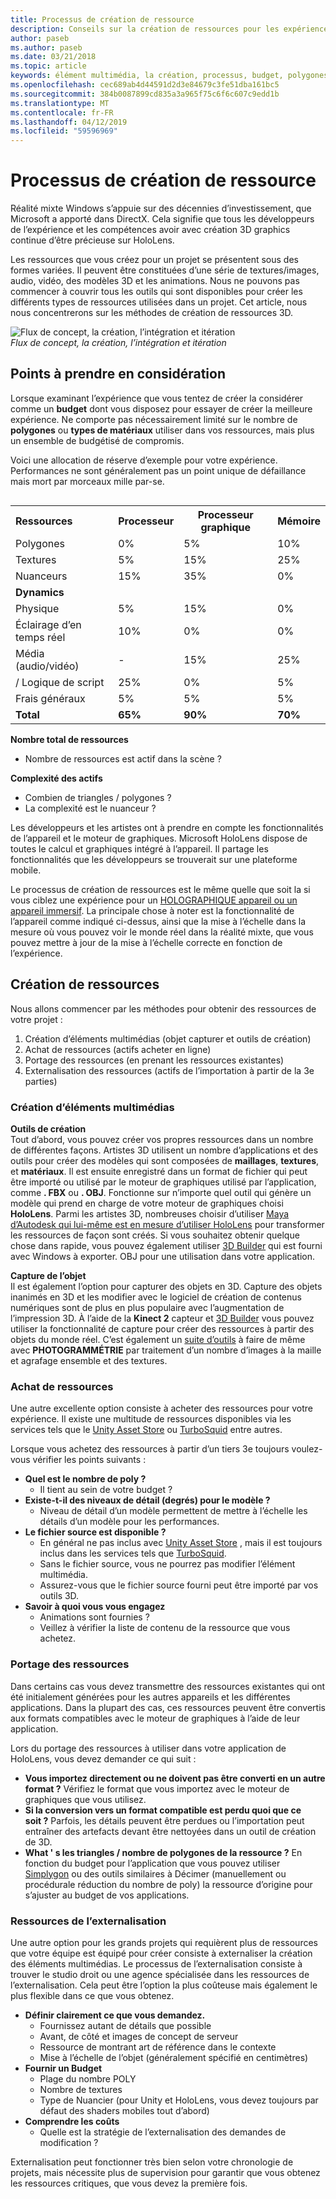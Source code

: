 ```yaml
---
title: Processus de création de ressource
description: Conseils sur la création de ressources pour les expériences de réalité mixte.
author: paseb
ms.author: paseb
ms.date: 03/21/2018
ms.topic: article
keywords: élément multimédia, la création, processus, budget, polygones, textures, nuanceurs et performances
ms.openlocfilehash: cec689ab4d44591d2d3e84679c3fe51dba161bc5
ms.sourcegitcommit: 384b0087899cd835a3a965f75c6f6c607c9edd1b
ms.translationtype: MT
ms.contentlocale: fr-FR
ms.lasthandoff: 04/12/2019
ms.locfileid: "59596969"
---
```

# <a name="asset-creation-process"></a>Processus de création de ressource

Réalité mixte Windows s’appuie sur des décennies d’investissement, que Microsoft a apporté dans DirectX. Cela signifie que tous les développeurs de l’expérience et les compétences avoir avec création 3D graphics continue d’être précieuse sur HoloLens.

Les ressources que vous créez pour un projet se présentent sous des formes variées. Il peuvent être constituées d’une série de textures/images, audio, vidéo, des modèles 3D et les animations. Nous ne pouvons pas commencer à couvrir tous les outils qui sont disponibles pour créer les différents types de ressources utilisées dans un projet. Cet article, nous nous concentrerons sur les méthodes de création de ressources 3D.

![Flux de concept, la création, l’intégration et itération](images/concept-creation-integration-iteration-flow-640px.jpg)<br>
*Flux de concept, la création, l’intégration et itération*

## <a name="things-to-consider"></a>Points à prendre en considération

Lorsque examinant l’expérience que vous tentez de créer la considérer comme un **budget** dont vous disposez pour essayer de créer la meilleure expérience. Ne comporte pas nécessairement limité sur le nombre de **polygones** ou **types de matériaux** utiliser dans vos ressources, mais plus un ensemble de budgétisé de compromis.

Voici une allocation de réserve d’exemple pour votre expérience. Performances ne sont généralement pas un point unique de défaillance mais mort par morceaux mille par-se.
<br>

<table style="float:right; margin-left: 10px;">
<tr>
<th style="text-align:left;"><b>Ressources</b></th><th style="text-align:right;"> Processeur</th><th> Processeur graphique</th><th> Mémoire</th>
</tr><tr>
<td> Polygones</td><td> 0%</td><td> 5%</td><td> 10%</td>
</tr><tr>
<td> Textures</td><td> 5%</td><td> 15%</td><td>25%</td>
</tr><tr>
<td> Nuanceurs</td><td> 15%</td><td> 35%</td><td> 0%</td>
</tr><tr>
<td> <b>Dynamics</b></td><td></td><td></td><td></td>
</tr><tr>
<td> Physique</td><td> 5%</td><td> 15%</td><td> 0%</td>
</tr><tr>
<td> Éclairage d’en temps réel</td><td> 10%</td><td> 0%</td><td> 0%</td>
</tr><tr>
<td> Média (audio/vidéo)</td><td> -</td><td> 15%</td><td> 25%</td>
</tr><tr>
<td> / Logique de script</td><td> 25%</td><td> 0%</td><td> 5%</td>
</tr><tr>
<td> Frais généraux</td><td> 5%</td><td> 5%</td><td> 5%</td>
</tr><tr>
<td> <b>Total</b></td><td> <b>65%</b></td><td> <b>90%</b></td><td> <b>70%</b></td>
</tr>
</table>

**Nombre total de ressources**
* Nombre de ressources est actif dans la scène ?

**Complexité des actifs**
* Combien de triangles / polygones ?
* La complexité est le nuanceur ?

Les développeurs et les artistes ont à prendre en compte les fonctionnalités de l’appareil et le moteur de graphiques. Microsoft HoloLens dispose de toutes le calcul et graphiques intégré à l’appareil. Il partage les fonctionnalités que les développeurs se trouverait sur une plateforme mobile.

Le processus de création de ressources est le même quelle que soit la si vous ciblez une expérience pour un [HOLOGRAPHIQUE appareil ou un appareil immersif](mixed-reality.md#the-mixed-reality-spectrum). La principale chose à noter est la fonctionnalité de l’appareil comme indiqué ci-dessus, ainsi que la mise à l’échelle dans la mesure où vous pouvez voir le monde réel dans la réalité mixte, que vous pouvez mettre à jour de la mise à l’échelle correcte en fonction de l’expérience. 

## <a name="authoring-assets"></a>Création de ressources

Nous allons commencer par les méthodes pour obtenir des ressources de votre projet :
1. Création d’éléments multimédias (objet capturer et outils de création)
2. Achat de ressources (actifs acheter en ligne)
3. Portage des ressources (en prenant les ressources existantes)
4. Externalisation des ressources (actifs de l’importation à partir de la 3e parties)

### <a name="creating-assets"></a>Création d’éléments multimédias

**Outils de création**<br>
Tout d’abord, vous pouvez créer vos propres ressources dans un nombre de différentes façons. Artistes 3D utilisent un nombre d’applications et des outils pour créer des modèles qui sont composées de **maillages**, **textures**, et **matériaux**. Il est ensuite enregistré dans un format de fichier qui peut être importé ou utilisé par le moteur de graphiques utilisé par l’application, comme **. FBX** ou **. OBJ**. Fonctionne sur n’importe quel outil qui génère un modèle qui prend en charge de votre moteur de graphiques choisi **HoloLens**. Parmi les artistes 3D, nombreuses choisir d’utiliser [Maya d’Autodesk qui lui-même est en mesure d’utiliser HoloLens](https://www.youtube.com/watch?v=q0K3n0Gf8mA) pour transformer les ressources de façon sont créés. Si vous souhaitez obtenir quelque chose dans rapide, vous pouvez également utiliser [3D Builder](https://developer.microsoft.com/windows/hardware/3d-print/3d-builder-resources) qui est fourni avec Windows à exporter. OBJ pour une utilisation dans votre application.

**Capture de l’objet**<br>
Il est également l’option pour capturer des objets en 3D. Capture des objets inanimés en 3D et les modifier avec le logiciel de création de contenus numériques sont de plus en plus populaire avec l’augmentation de l’impression 3D. À l’aide de la **Kinect 2** capteur et [3D Builder](https://developer.microsoft.com/windows/hardware/3d-print/3d-builder-resources) vous pouvez utiliser la fonctionnalité de capture pour créer des ressources à partir des objets du monde réel. C’est également un [suite d’outils](https://en.wikipedia.org/wiki/Comparison_of_photogrammetry_software) à faire de même avec **PHOTOGRAMMÉTRIE** par traitement d’un nombre d’images à la maille et agrafage ensemble et des textures.

### <a name="purchasing-assets"></a>Achat de ressources

Une autre excellente option consiste à acheter des ressources pour votre expérience. Il existe une multitude de ressources disponibles via les services tels que le [Unity Asset Store](https://www.assetstore.unity3d.com/) ou [TurboSquid](http://www.turbosquid.com/) entre autres.

Lorsque vous achetez des ressources à partir d’un tiers 3e toujours voulez-vous vérifier les points suivants :
* **Quel est le nombre de poly ?**
  * Il tient au sein de votre budget ?
* **Existe-t-il des niveaux de détail (degrés) pour le modèle ?**
  * Niveau de détail d’un modèle permettent de mettre à l’échelle les détails d’un modèle pour les performances.
* **Le fichier source est disponible ?**
  * En général ne pas inclus avec [Unity Asset Store](https://www.assetstore.unity3d.com/) , mais il est toujours inclus dans les services tels que [TurboSquid](http://www.turbosquid.com/).
  * Sans le fichier source, vous ne pourrez pas modifier l’élément multimédia.
  * Assurez-vous que le fichier source fourni peut être importé par vos outils 3D.
* **Savoir à quoi vous vous engagez**
  * Animations sont fournies ?
  * Veillez à vérifier la liste de contenu de la ressource que vous achetez.

### <a name="porting-assets"></a>Portage des ressources

Dans certains cas vous devez transmettre des ressources existantes qui ont été initialement générées pour les autres appareils et les différentes applications. Dans la plupart des cas, ces ressources peuvent être convertis aux formats compatibles avec le moteur de graphiques à l’aide de leur application.

Lors du portage des ressources à utiliser dans votre application de HoloLens, vous devez demander ce qui suit :
* **Vous importez directement ou ne doivent pas être converti en un autre format ?** Vérifiez le format que vous importez avec le moteur de graphiques que vous utilisez.
* **Si la conversion vers un format compatible est perdu quoi que ce soit ?** Parfois, les détails peuvent être perdues ou l’importation peut entraîner des artefacts devant être nettoyées dans un outil de création de 3D.
* **What ' s les triangles / nombre de polygones de la ressource ?** En fonction du budget pour l’application que vous pouvez utiliser [Simplygon](https://www.simplygon.com/) ou des outils similaires à Décimer (manuellement ou procédurale réduction du nombre de poly) la ressource d’origine pour s’ajuster au budget de vos applications.

### <a name="outsourcing-assets"></a>Ressources de l’externalisation

Une autre option pour les grands projets qui requièrent plus de ressources que votre équipe est équipé pour créer consiste à externaliser la création des éléments multimédias. Le processus de l’externalisation consiste à trouver le studio droit ou une agence spécialisée dans les ressources de l’externalisation. Cela peut être l’option la plus coûteuse mais également le plus flexible dans ce que vous obtenez.
* **Définir clairement ce que vous demandez.**
  * Fournissez autant de détails que possible
  * Avant, de côté et images de concept de serveur
  * Ressource de montrant art de référence dans le contexte
  * Mise à l’échelle de l’objet (généralement spécifié en centimètres)
* **Fournir un Budget**
  * Plage du nombre POLY
  * Nombre de textures
  * Type de Nuancier (pour Unity et HoloLens, vous devez toujours par défaut des shaders mobiles tout d’abord)
* **Comprendre les coûts**
  * Quelle est la stratégie de l’externalisation des demandes de modification ?

Externalisation peut fonctionner très bien selon votre chronologie de projets, mais nécessite plus de supervision pour garantir que vous obtenez les ressources critiques, que vous devez la première fois.
